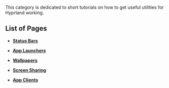 
This category is dedicated to short tutorials on how to get useful utilities for Hyprland working.

## List of Pages

- **[Status Bars](https://github.com/hyprwm/Hyprland/wiki/Status-Bars)**

- **[App Launchers](https://github.com/hyprwm/Hyprland/wiki/App-Launchers)**

- **[Wallpapers](https://github.com/hyprwm/Hyprland/wiki/Wallpapers)**

- **[Screen Sharing](https://github.com/hyprwm/Hyprland/wiki/Screen-Sharing)**

- **[App Clients](https://github.com/hyprwm/Hyprland/wiki/App-Clients)**